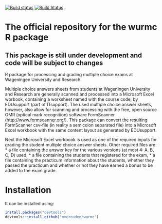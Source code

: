 
<!-- README.md is generated from README.Rmd. Please edit that file -->
[![Build status](https://ci.appveyor.com/api/projects/status/pksd2fuf6w28cpsu?svg=true)](https://ci.appveyor.com/project/mverouden/wurmc) [![Build Status](https://travis-ci.org/mverouden/wurmc.svg?branch=master)](https://travis-ci.org/mverouden/wurmc)

The official repository for the wurmc R package
===============================================

This package is still under development and code will be subject to changes
---------------------------------------------------------------------------

<!-- The implementation sometimes changes minor details.-->
R package for processing and grading multiple choice exams at Wageningen University and Research.

Multiple choice answers sheets from students at Wageningen University and Research are generally scanned and processed into a Microsoft Excel worbook, containing a worksheet named with the course code, by EDUsupport (part of ITsupport). The used multiple choice answer sheets, however, also allow for scanning and processing with the free, open source OMR (optical mark recognition) software FormScanner (<http://www.formscanner.org/>). This package can convert the resulting FormScanner csv-file (in reality a semicolon separated file) into a Microsoft Excel workbook with the same content layout as generated by EDUsupport.

Next the Microsoft Excel workbook is used as one of the required inputs for grading the student multiple choice answer sheets. Other required files are: \* a file containing the answer key for the various versions (at most 4: A, B, C, D) used, \* a file containing the students that registered for the exam, \* a file containing the practicum information about the students, whether they passed the practicum and whether or not they have earned a bonus to be added to the exam grade.

Installation
============

It can be installed using:

``` r
install.packages("devtools")
devtools::install_github("mverouden/wurmc")
```
